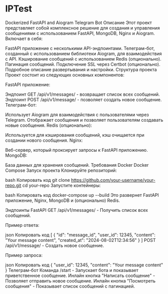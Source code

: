 # IPTest
Dockerized FastAPI and Aiogram Telegram Bot
Описание
Этот проект представляет собой комплексное решение для создания и управления сообщениями с использованием FastAPI, MongoDB, Nginx и Aiogram. Включает в себя:

FastAPI приложение с несколькими API-эндпоинтами.
Телеграм-бот, созданный с использованием библиотеки Aiogram, для взаимодействия с API.
Кэширование сообщений с использованием Redis (опционально).
Пагинация сообщений.
Подключение SSL через Certbot (опционально).
Подробное описание развертывания и настройки.
Структура проекта
Проект состоит из следующих основных компонентов:

FastAPI приложение:

Эндпоинт GET /api/v1/messages/ - возвращает список всех сообщений.
Эндпоинт POST /api/v1/message/ - позволяет создать новое сообщение.
Телеграм-бот:

Использует Aiogram для взаимодействия с пользователями через Telegram.
Отображает сообщения и позволяет пользователям создавать новые сообщения.
Redis (опционально):

Используется для кэширования сообщений, кэш очищается при создании нового сообщения.
Nginx:

Веб-сервер, который проксирует запросы к FastAPI приложению.
MongoDB:

База данных для хранения сообщений.
Требования
Docker
Docker Compose
Запуск проекта
Клонируйте репозиторий:

bash
Копировать код
git clone https://github.com/your-username/your-repo.git
cd your-repo
Запустите контейнеры:

bash
Копировать код
docker-compose up --build
Это развернет FastAPI приложение, Nginx, MongoDB и (опционально) Redis.

Эндпоинты FastAPI
GET /api/v1/messages/ - Получить список всех сообщений.

Пример ответа:

json
Копировать код
[
  {
    "id": "message_id",
    "user_id": 12345,
    "content": "Your message content",
    "created_at": "2024-08-02T12:34:56"
  }
]
POST /api/v1/message/ - Создать новое сообщение.

Пример запроса:

json
Копировать код
{
  "user_id": 12345,
  "content": "Your message content"
}
Телеграм-бот
Команда /start - Запускает бота и показывает приветственное сообщение.
Инлайн кнопка "Написать сообщение" - Позволяет отправить новое сообщение.
Инлайн кнопка "Посмотреть сообщения" - Показывает список сообщений с пагинацией.